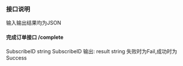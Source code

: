 ### 接口说明
输入输出结果均为JSON
#### 完成订单接口 /complete
SubscribeID string SubscribeID 
输出:
result string 失败时为Fail,成功时为Success


